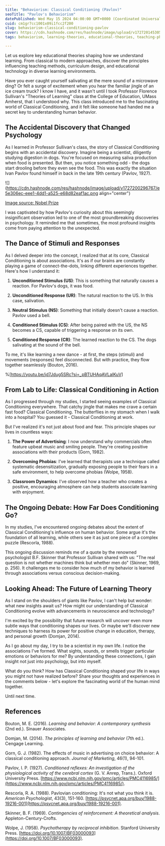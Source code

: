 ```yaml
---
title: "Behaviorism: Classical Conditioning (Pavlov)"
seoTitle: "Pavlov's Behaviorism"
datePublished: Wed May 15 2024 04:00:00 GMT+0000 (Coordinated Universal Time)
cuid: cm1gr7cc1001x09i1fcc2f200
slug: behaviorism-classical-conditioning-pavlov
cover: https://cdn.hashnode.com/res/hashnode/image/upload/v1727201453054/ed5df3b3-72d3-4f27-9e84-3582d4258a4c.jpeg
tags: behaviorism, learning-theories, educational-theories, teaching-philosophies

---
```


Let us explore key educational theories shaping how we understand learning. From classical to modern approaches, discover the principles influencing teaching methods, curriculum design, and educational technology in diverse learning environments.

Have you ever caught yourself salivating at the mere sound of a microwave ding? Or felt a surge of excitement when you hear the familiar jingle of an ice cream truck? I know I have, and it wasn't until I took Professor Florence Sullivan's "Theories of Learning" class at the College of Education, UMass Amherst, that I understood why. This class introduced me to the fascinating world of Classical Conditioning, and it felt like someone had handed me a secret key to understanding human behavior.

## The Accidental Discovery that Changed Psychology

As I learned in Professor Sullivan's class, the story of Classical Conditioning begins with an accidental discovery. Imagine being a scientist, diligently studying digestion in dogs. You're focused on measuring saliva production when food is presented. But then, you notice something odd - the dogs start drooling before they even see the food. This was exactly the situation Ivan Pavlov found himself in back in the late 19th century (Pavlov, 1927).

![](https://cdn.hashnode.com/res/hashnode/image/upload/v1727200296767/e5e306ec-eee1-4dd1-a525-e68d82eaf1ac.png align="center")

[Image source: Nobel Prize](https://www.nobelprize.org/prizes/medicine/1904/pavlov/facts/)

I was captivated by how Pavlov's curiosity about this seemingly insignificant observation led to one of the most groundbreaking discoveries in psychology. It reminded me that sometimes, the most profound insights come from paying attention to the unexpected.

## The Dance of Stimuli and Responses

As I delved deeper into the concept, I realized that at its core, Classical Conditioning is about associations. It's as if our brains are constantly playing a game of connect-the-dots, linking different experiences together. Here's how I understand it:

1. **Unconditioned Stimulus (US)**: This is something that naturally causes a reaction. For Pavlov's dogs, it was food.
    
2. **Unconditioned Response (UR)**: The natural reaction to the US. In this case, salivation.
    
3. **Neutral Stimulus (NS)**: Something that initially doesn't cause a reaction. Pavlov used a bell.
    
4. **Conditioned Stimulus (CS)**: After being paired with the US, the NS becomes a CS, capable of triggering a response on its own.
    
5. **Conditioned Response (CR)**: The learned reaction to the CS. The dogs salivating at the sound of the bell.
    

To me, it's like learning a new dance - at first, the steps (stimuli) and movements (responses) feel disconnected. But with practice, they flow together seamlessly (Bouton, 2016).

%[https://youtu.be/jd7Jdug5SRc?si=_pBTUHAqAVLalKuV] 

## From Lab to Life: Classical Conditioning in Action

As I progressed through my studies, I started seeing examples of Classical Conditioning everywhere. That catchy jingle that makes me crave a certain fast food? Classical Conditioning. The butterflies in my stomach when I walk into a hospital? You guessed it - Classical Conditioning at work.

But I've realized it's not just about food and fear. This principle shapes our lives in countless ways:

1. **The Power of Advertising**: I now understand why commercials often feature upbeat music and smiling people. They're creating positive associations with their products (Gorn, 1982).
    
2. **Overcoming Phobias**: I've learned that therapists use a technique called systematic desensitization, gradually exposing people to their fears in a safe environment, to help overcome phobias (Wolpe, 1958).
    
3. **Classroom Dynamics**: I've observed how a teacher who creates a positive, encouraging atmosphere can help students associate learning with enjoyment.
    

## The Ongoing Debate: How Far Does Conditioning Go?

In my studies, I've encountered ongoing debates about the extent of Classical Conditioning's influence on human behavior. Some argue it's the foundation of all learning, while others see it as just one piece of a complex puzzle (Rescorla, 1988).

This ongoing discussion reminds me of a quote by the renowned psychologist B.F. Skinner that Professor Sullivan shared with us: "The real question is not whether machines think but whether men do" (Skinner, 1969, p. 256). It challenges me to consider how much of my behavior is learned through associations versus conscious decision-making.

## Looking Ahead: The Future of Learning Theory

As I stand on the shoulders of giants like Pavlov, I can't help but wonder: what new insights await us? How might our understanding of Classical Conditioning evolve with advancements in neuroscience and technology?

I'm excited by the possibility that future research will uncover even more subtle ways that conditioning shapes our lives. Or maybe we'll discover new techniques to harness its power for positive change in education, therapy, and personal growth (Domjan, 2014).

As I go about my day, I try to be a scientist in my own life. I notice the associations I've formed. What sights, sounds, or smells trigger particular emotions or behaviors for me? By understanding these connections, I gain insight not just into psychology, but into myself.

What do you think? How has Classical Conditioning shaped your life in ways you might not have realized before? Share your thoughts and experiences in the comments below - let's explore the fascinating world of the human mind together.

Until next time.

## References

Bouton, M. E. (2016). *Learning and behavior: A contemporary synthesis* (2nd ed.). Sinauer Associates.

Domjan, M. (2014). *The principles of learning and behavior* (7th ed.). Cengage Learning.

Gorn, G. J. (1982). The effects of music in advertising on choice behavior: A classical conditioning approach. *Journal of Marketing*, 46(1), 94-101.

Pavlov, I. P. (1927). *Conditioned reflexes: An investigation of the physiological activity of the cerebral cortex* (G. V. Anrep, Trans.). Oxford University Press. [https://www.ncbi.nlm.nih.gov/pmc/articles/PMC4116985/](https://www.ncbi.nlm.nih.gov/pmc/articles/PMC4116985/).

Rescorla, R. A. (1988). Pavlovian conditioning: It's not what you think it is. *American Psychologist*, 43(3), 151-160. [https://psycnet.apa.org/buy/1988-19216-001](https://psycnet.apa.org/buy/1988-19216-001).

Skinner, B. F. (1969). *Contingencies of reinforcement: A theoretical analysis*. Appleton-Century-Crofts.

Wolpe, J. (1958). *Psychotherapy by reciprocal inhibition*. Stanford University Press. [https://doi.org/10.1007/BF03000093](https://doi.org/10.1007/BF03000093).